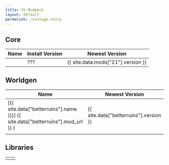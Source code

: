 ```yaml
---
title: VS Modpack
layout: default
permalink: /vintage-story
---
```

## Core

| Name | Install Version | Newest Version                     |
| ---- | --------------- | ---------------------------------- |
|      | ???             | {{ site.data.mods["21"].version }} |

## Worldgen

| Name                                                                            | Newest Version                         |
| ------------------------------------------------------------------------------- | -------------------------------------- |
| [{{ site.data["betterruins"].name }}]( {{ site.data["betterruins"].mod_url }} ) | {{ site.data["betterruins"].version }} |
|                                                                                 |                                        |

## Libraries

|     |     |
| --- | --- |
|     |     |

